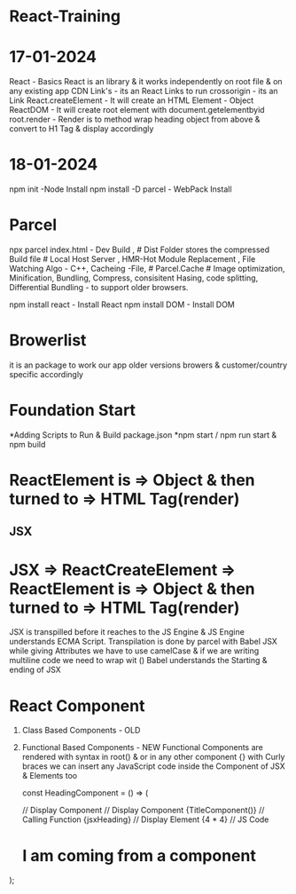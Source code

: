 # React-Training #

# 17-01-2024

React - Basics
React is an library & it works independently on root file & on any existing app
CDN Link's - its an React Links to run
crossorigin - its an Link
React.createElement - It will create an HTML Element - Object
ReactDOM - It will create root element with document.getelementbyid
root.render - Render is to method wrap heading object from above & convert to H1 Tag & display accordingly

# 18-01-2024
npm init -Node Install
npm install -D parcel - WebPack Install

# Parcel
npx parcel index.html - 
Dev Build , # Dist Folder stores the compressed Build file #
Local Host Server , 
HMR-Hot Module Replacement , 
File Watching Algo - C++,
Cacheing -File,  # Parcel.Cache #
Image optimization,
Minification,
Bundling,
Compress,
consisitent Hasing,
code splitting,
Differential Bundling - to support older browsers.

npm install react - Install React
npm install DOM - Install DOM

# Browerlist 
it is an package to work our app older versions browers & customer/country specific accordingly


# Foundation Start #
*Adding Scripts to Run & Build package.json
*npm start / npm run start & npm build
# ReactElement is  => Object & then turned to => HTML Tag(render)

## JSX ##
# JSX => ReactCreateElement => ReactElement is  => Object & then turned to => HTML Tag(render)
JSX is transpilled before it reaches to the JS Engine & JS Engine understands ECMA Script.
Transpilation is done by parcel with Babel 
JSX while giving Attributes we have to use camelCase & if we are writing multiline code we need to wrap wit () Babel understands the Starting & ending of JSX

# React Component
1) Class Based Components - OLD
2) Functional Based Components - NEW
    Functional Components are rendered with syntax in root(<HeadingComponent />) & or in any other component
    {} with Curly braces we can insert any JavaScript code inside the Component of JSX & Elements too 
    
    const HeadingComponent = () => (
    <div id = "parent">
        <TitleComponent/>  // Display Component
        <TitleComponent></TitleComponent> // Display Component
        {TitleComponent()} // Calling Function
        {jsxHeading} // Display Element
        {4 * 4} // JS Code
        <h1 className="heading">I am coming from a component </h1>
    </div>

);